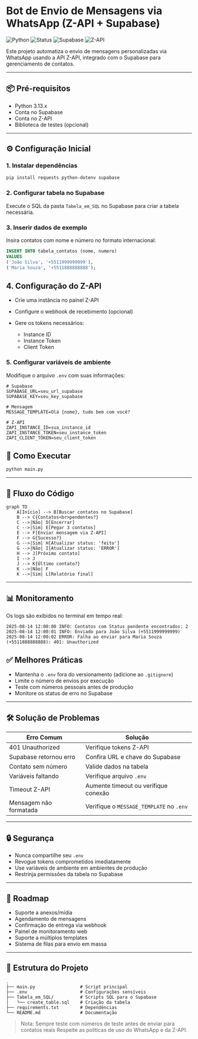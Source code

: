 # Bot de Envio de Mensagens via WhatsApp (Z-API + Supabase)

![Python](https://img.shields.io/badge/Python-3.13.6-blue)
![Status](https://img.shields.io/badge/Status-Funcionando-brightgreen)
![Supabase](https://img.shields.io/badge/Supabase-Integrado-green)
![Z-API](https://img.shields.io/badge/Z--API-Integrado-blue)

Este projeto automatiza o envio de mensagens personalizadas via WhatsApp usando a API Z-API, integrado com o Supabase para gerenciamento de contatos.

---

## 📦 Pré-requisitos

* Python 3.13.x
* Conta no Supabase
* Conta no Z-API
* Biblioteca de testes (opcional)

---


## ⚙️ Configuração Inicial

### 1. Instalar dependências

```bash
pip install requests python-dotenv supabase
```

### 2. Configurar tabela no Supabase

Execute o SQL da pasta `Tabela_em_SQL` no Supabase para criar a tabela necessária.

### 3. Inserir dados de exemplo

Insira contatos com nome e número no formato internacional:

```sql
INSERT INTO tabela_contatos (nome, numero)
VALUES
('João Silva', '+5511999999999'),
('Maria Souza', '+5511888888888');
```

## 4. Configuração do Z-API

* Crie uma instância no painel Z-API
* Configure o webhook de recebimento (opcional)
* Gere os tokens necessários:

  * Instance ID
  * Instance Token
  * Client Token


### 5. Configurar variáveis de ambiente

Modifique o arquivo `.env` com suas informações:

```env
# Supabase
SUPABASE_URL=seu_url_supabase
SUPABASE_KEY=seu_key_supabase

# Mensagem
MESSAGE_TEMPLATE=Olá {nome}, tudo bem com você?

# Z-API
ZAPI_INSTANCE_ID=sua_instance_id
ZAPI_INSTANCE_TOKEN=seu_instance_token
ZAPI_CLIENT_TOKEN=seu_client_token
```

## 🚀 Como Executar

```bash
python main.py
```

---

## 🔄 Fluxo do Código

```mermaid
graph TD
    A[Início] --> B[Buscar contatos no Supabase]
    B --> C{Contatos<br>pendentes?}
    C -->|Não| D[Encerrar]
    C -->|Sim| E[Pegar 3 contatos]
    E --> F[Enviar mensagem via Z-API]
    F --> G{Sucesso?}
    G -->|Sim| H[Atualizar status: 'feito']
    G -->|Não| I[Atualizar status: 'ERROR']
    H --> J[Próximo contato]
    I --> J
    J --> K{Último contato?}
    K -->|Não| F
    K -->|Sim| L[Relatório final]
```

---

## 📊 Monitoramento

Os logs são exibidos no terminal em tempo real:

```log
2025-08-14 12:00:00 INFO: Contatos com Status pendente encontrados: 2
2025-08-14 12:00:01 INFO: Enviado para João Silva (+5511999999999)
2025-08-14 12:00:02 ERROR: Falha ao enviar para Maria Souza (+5511888888888): 401: Unauthorized
```


## ✅ Melhores Práticas

* Mantenha o `.env` fora do versionamento (adicione ao `.gitignore`)
* Limite o número de envios por execução
* Teste com números pessoais antes de produção
* Monitore os status de erro no Supabase

---

## 🛠 Solução de Problemas

| Erro Comum             | Solução                                  |
| ---------------------- | ---------------------------------------- |
| 401 Unauthorized       | Verifique tokens Z-API                   |
| Supabase retornou erro | Confira URL e chave do Supabase          |
| Contato sem número     | Valide dados na tabela                   |
| Variáveis faltando     | Verifique arquivo `.env`                 |
| Timeout Z-API          | Aumente timeout ou verifique conexão     |
| Mensagem não formatada | Verifique o `MESSAGE_TEMPLATE` no `.env` |

---

## 🔒 Segurança

* Nunca compartilhe seu `.env`
* Revogue tokens comprometidos imediatamente
* Use variáveis de ambiente em ambientes de produção
* Restrinja permissões da tabela no Supabase

---

## 🚧 Roadmap

* Suporte a anexos/mídia
* Agendamento de mensagens
* Confirmação de entrega via webhook
* Painel de monitoramento web
* Suporte a múltiplos templates
* Sistema de filas para envio em massa

---

## 📂 Estrutura do Projeto

```
.
├── main.py                 # Script principal
├── .env                    # Configurações sensíveis
├── Tabela_em_SQL/          # Scripts SQL para o Supabase
│   └── create_table.sql    # Criação da tabela
├── requirements.txt        # Dependências
└── README.md               # Documentação
```

> Nota: Sempre teste com números de teste antes de enviar para contatos reais
> Respeite as políticas de uso do WhatsApp e da Z-API.
